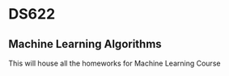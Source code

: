 # DS622
## Machine Learning Algorithms

This will house all the homeworks for Machine Learning Course
